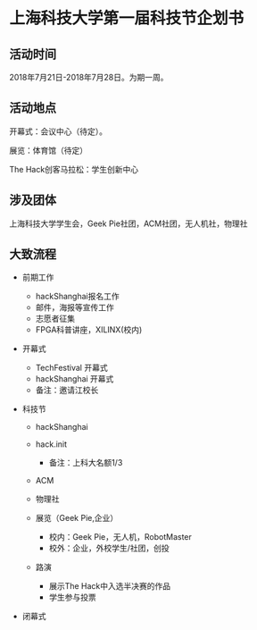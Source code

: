 # 上海科技大学第一届科技节企划书

## 活动时间

2018年7月21日-2018年7月28日。为期一周。

## 活动地点

开幕式：会议中心（待定）。

展览：体育馆（待定）

The Hack创客马拉松：学生创新中心

## 涉及团体

上海科技大学学生会，Geek Pie社团，ACM社团，无人机社，物理社

## 大致流程

* 前期工作

    * hackShanghai报名工作
    * 邮件，海报等宣传工作
    * 志愿者征集
    * FPGA科普讲座，XILINX(校内)

* 开幕式

    * TechFestival 开幕式
    * hackShanghai 开幕式
    * 备注：邀请江校长

* 科技节

    * hackShanghai
    * hack.init
        * 备注：上科大名额1/3

    * ACM
    * 物理社

    * 展览（Geek Pie,企业）
        * 校内：Geek Pie，无人机，RobotMaster
        * 校外：企业，外校学生/社团，创投

    * 路演
        * 展示The Hack中入选半决赛的作品
        * 学生参与投票

* 闭幕式
